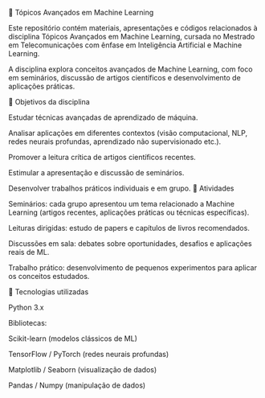 📘 Tópicos Avançados em Machine Learning

Este repositório contém materiais, apresentações e códigos relacionados à disciplina Tópicos Avançados em Machine Learning, cursada no Mestrado em Telecomunicações com ênfase em Inteligência Artificial e Machine Learning.

A disciplina explora conceitos avançados de Machine Learning, com foco em seminários, discussão de artigos científicos e desenvolvimento de aplicações práticas.

🎯 Objetivos da disciplina

Estudar técnicas avançadas de aprendizado de máquina.

Analisar aplicações em diferentes contextos (visão computacional, NLP, redes neurais profundas, aprendizado não supervisionado etc.).

Promover a leitura crítica de artigos científicos recentes.

Estimular a apresentação e discussão de seminários.

Desenvolver trabalhos práticos individuais e em grupo.
📌 Atividades

Seminários: cada grupo apresentou um tema relacionado a Machine Learning (artigos recentes, aplicações práticas ou técnicas específicas).

Leituras dirigidas: estudo de papers e capítulos de livros recomendados.

Discussões em sala: debates sobre oportunidades, desafios e aplicações reais de ML.

Trabalho prático: desenvolvimento de pequenos experimentos para aplicar os conceitos estudados.

🚀 Tecnologias utilizadas

Python 3.x

Bibliotecas:

Scikit-learn (modelos clássicos de ML)

TensorFlow / PyTorch (redes neurais profundas)

Matplotlib / Seaborn (visualização de dados)

Pandas / Numpy (manipulação de dados)
